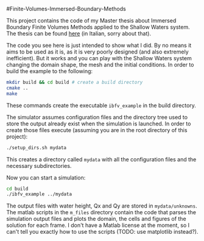 #Finite-Volumes-Immersed-Boundary-Methods

This project contains the code of my Master thesis about Immersed Boundary Finite Volumes Methods applied to the Shallow Waters system.
The thesis can be found [here](https://www.politesi.polimi.it/handle/10589/51682?mode=full) (in Italian, sorry about that).

The code you see here is just intended to show what I did. By no means it aims to be used as it is, as it is very poorly designed (and also extremely inefficient). But it works and you can play with the Shallow Waters system changing the domain shape, the mesh and the initial conditions.
In order to build the example to the following:

```bash
mkdir build && cd build # create a build directory
cmake ..
make
```
These commands create the executable ```ibfv_example``` in the build directory.

The simulator assumes configuration files and the directory tree used to store the output already exist when the simulation
is launched. In order to create those files execute (assuming you are in the root directory of this project):

```bash
./setup_dirs.sh mydata
```

This creates a directory called ```mydata``` with all the configuration files and the necessary subdirectories.

Now you can start a simulation:

```bash
cd build
./ibfv_example ../mydata
```

The output files with water height, Qx and Qy are stored in ```mydata/unknowns```.
The matlab scripts in the ```m_files``` directory contain the code that parses the simulation output files and plots the domain,
the cells and figures of the solution for each frame. I don't have a Matlab license at the moment, so I can't tell you exactly
how to use the scripts (TODO: use matplotlib instead?).
